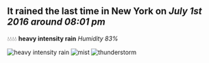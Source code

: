 ## It rained the last time in New York on *July 1st 2016 around 08:01 pm*
💧💧💧💧  **heavy intensity rain** *Humidity 83%*

![heavy intensity rain](http://openweathermap.org/img/w/10d.png) ![mist](http://openweathermap.org/img/w/50d.png) ![thunderstorm](http://openweathermap.org/img/w/11d.png)
